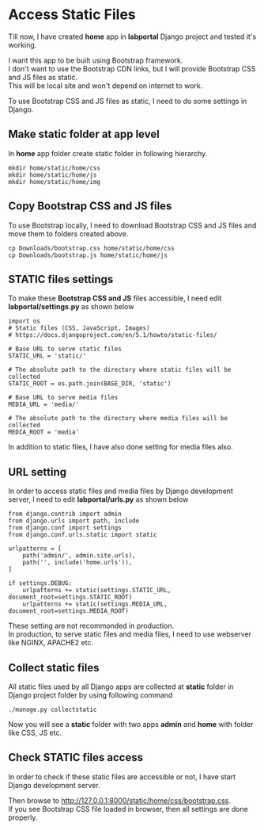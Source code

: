 # Access Static Files

Till now, I have created **home** app in **labportal** Django project and tested it's working.  

I want this app to be built using Bootstrap framework.  
I don't want to use the Bootstrap CDN links, but I will provide Bootstrap CSS and JS files as static.  
This will be local site and won't depend on internet to work.  

To use Bootstrap CSS and JS files as static, I need to do some settings in Django.

## Make static folder at app level

In **home** app folder create static folder in following hierarchy.

`mkdir home/static/home/css`  
`mkdir home/static/home/js`  
`mkdir home/static/home/img`  

## Copy Bootstrap CSS and JS files

To use Bootstrap locally, I need to download Bootstrap CSS and JS files and move them to folders created above.

`cp Downloads/bootstrap.css home/static/home/css`  
`cp Downloads/bootstrap.js home/static/home/js`  

## STATIC files settings

To make these **Bootstrap CSS and JS** files accessible, I need edit **labportal/settings.py** as shown below  

```
import os
# Static files (CSS, JavaScript, Images)
# https://docs.djangoproject.com/en/5.1/howto/static-files/

# Base URL to serve static files
STATIC_URL = 'static/'

# The absolute path to the directory where static files will be collected
STATIC_ROOT = os.path.join(BASE_DIR, 'static')

# Base URL to serve media files
MEDIA_URL = 'media/'

# The absolute path to the directory where media files will be collected
MEDIA_ROOT = 'media'
```

In addition to static files, I have also done setting for media files also.  

## URL setting 

In  order to access static files and media files by Django development server, I need to edit **labportal/urls.py** as shown below  

```
from django.contrib import admin
from django.urls import path, include
from django.conf import settings
from django.conf.urls.static import static

urlpatterns = [
    path('admin/', admin.site.urls),
    path('', include('home.urls')),
]

if settings.DEBUG:
    urlpatterns += static(settings.STATIC_URL, document_root=settings.STATIC_ROOT)
    urlpatterns += static(settings.MEDIA_URL, document_root=settings.MEDIA_ROOT)
```
These setting are not recommonded in production.  
In production, to serve static files and media files, I need to use webserver like NGINX, APACHE2 etc.  

## Collect static files

All static files used by all Django apps are collected at **static** folder in Django project folder by using following command  

`./manage.py collectstatic`  

Now you will see a **static** folder with two apps **admin** and **home** with folder like CSS, JS etc.  

## Check STATIC files access 

In order to check if these static files are accessible or not, I have start Django development server.  

Then browse to http://127.0.0.1:8000/static/home/css/bootstrap.css.  
If you see Bootstrap CSS file loaded in browser, then all settings are done properly.  



